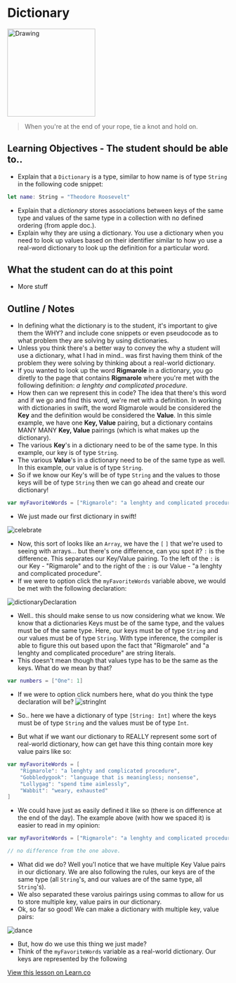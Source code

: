 # Dictionary

<img src="http://a5.files.biography.com/image/upload/c_fill,cs_srgb,dpr_1.0,g_face,h_300,q_80,w_300/MTE1ODA0OTcxNzcxOTg3NDY5.jpg" alt="Drawing" style="width: 200px;"/>  


> When you're at the end of your rope, tie a knot and hold on. 

## Learning Objectives - The student should be able to..

* Explain that a `Dictionary` is a type, similar to how name is of type `String` in the following code snippet:  

```swift
let name: String = "Theodore Roosevelt"
```
* Explain that a *dictionary* stores associations between keys of the same type and values of the same type in a collection with no defined ordering (from apple doc.).
* Explain why they are using a dictionary. You use a dictionary when you need to look up values based on their identifier similar to how yo use a real-word dictionary to look up the definition for a particular word.

## What the student can do at this point 

* More stuff

## Outline / Notes

*  In defining what the dictionary is to the student, it's important to give them the WHY? and include cone snippets or even pseudocode as to what problem they are solving by using dictionaries. 
* Unless you think there's a better way to convey the why a student will use a dictionary, what I had in mind.. was first having them think of the problem they were solving by thinking about a real-world dictionary.
* If you wanted to look up the word **Rigmarole** in a dictionary, you go diretly to the page that contains **Rigmarole** where you're met with the following definition: *a lenghty and complicated procedure*.
* How then can we represent this in code? The idea that there's this word and if we go and find this word, we're met with a definition. In working with dictionaries in swift, the word Rigmarole would be considered the **Key** and the definition would be considered the **Value**. In this simle example, we have one **Key, Value** pairing, but a dictionary contains MANY MANY **Key, Value** pairings (which is what makes up the dictionary).
* The various **Key**'s in a dictionary need to be of the same type. In this example, our key is of type `String`. 
* The various **Value**'s in a dictionary need to be of the same type as well. In this example, our value is of type `String`.
* So if we know our Key's will be of type `String` and the values to those keys will be of type `String` then we can go ahead and create our dictionary!

```swift
var myFavoriteWords = ["Rigmarole": "a lenghty and complicated procedure"]
```
* We just made our first dictionary in swift!

![celebrate](https://media.giphy.com/media/LSNqpYqGRqwrS/giphy.gif)

* Now, this sort of looks like an `Array`, we have the `[` `]` that we're used to seeing with arrays... but there's one difference, can you spot it? `:` is the difference. This separates our Key/Value pairing. To the left of the `:` is our Key - "Rigmarole" and to the right of the `:` is our Value - "a lenghty and complicated procedure".
* If we were to option click the `myFavoriteWords` variable above, we would be met with the following declaration:

![dictionaryDeclaration](http://i.imgur.com/2ecO3Rq.png?1)
* Well.. this should make sense to us now considering what we know. We know that a dictionaries Keys must be of the same type, and the values must be of the same type. Here, our keys must be of type `String` and our values must be of type `String`. With type inference, the compiler is able to figure this out based upon the fact that "Rigmarole" and "a lenghty and complicated procedure" are string literals. 
* This doesn't mean though that values type has to be the same as the keys. What do we mean by that?

```swift
var numbers = ["One": 1]
```

* If we were to option click numbers here, what do you think the type declaration will be?
![stringInt](http://i.imgur.com/D4M6NfO.png?1)

* So.. here we have a dictionary of type `[String: Int]` where the keys must be of type `String` and the values must be of type `Int`. 

* But what if we want our dictionary to REALLY represent some sort of real-world dictionary, how can get have this thing contain more key value pairs like so:

```swift
var myFavoriteWords = [
    "Rigmarole": "a lenghty and complicated procedure",
    "Gobbledygook": "language that is meaningless; nonsense",
    "Lollygag": "spend time aimlessly",
    "Wabbit": "weary, exhausted"
]
```

* We could have just as easily defined it like so (there is on difference at the end of the day). The example above (with how we spaced it) is easier to read in my opinion:

```swift
var myFavoriteWords = ["Rigmarole": "a lenghty and complicated procedure", "Gobbledygook": "language that is meaningless; nonsense", "Lollygag": "spend time aimlessly", "Wabbit": "weary, exhausted"]

// no difference from the one above.
```

* What did we do? Well you'l notice that we have multiple Key Value pairs in our dictionary. We are also following the rules, our keys are of the same type (all `String`'s, and our values are of the same type, all `String`'s). 
* We also separated these varoius pairings using commas to allow for us to store multiple key, value pairs in our dictionary.
* Ok, so far so good! We can make a dictionary with multiple key, value pairs:

![dance](https://media.giphy.com/media/xT1XGHkP7hqm0JvWrS/giphy.gif)

* But, how do we use this thing we just made?
* Think of the `myFavoriteWords` variable as a real-world dictionary. Our keys are represented by the following 



<a href='https://learn.co/lessons/Dictionary' data-visibility='hidden'>View this lesson on Learn.co</a>
